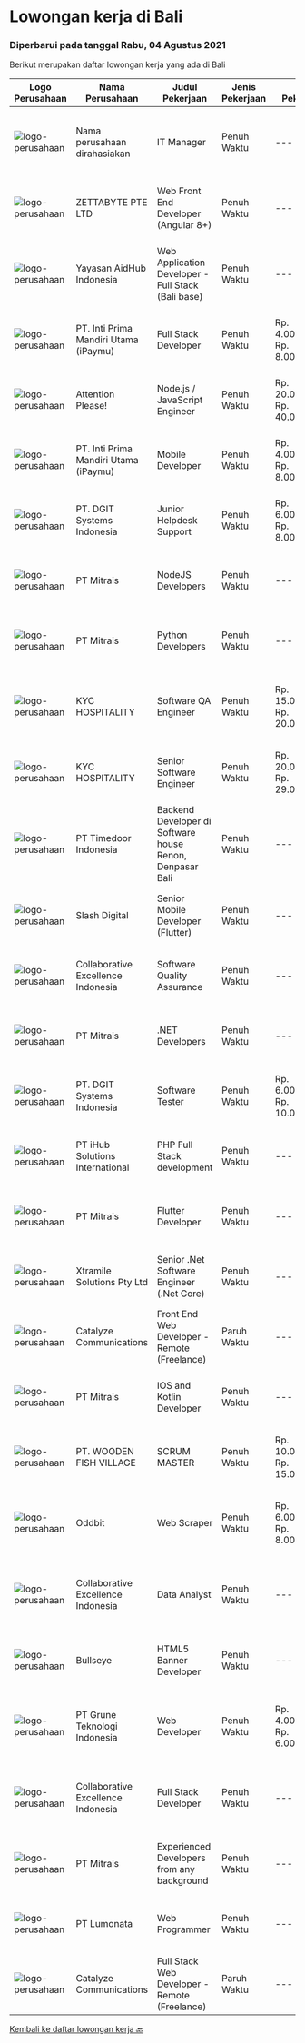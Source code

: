 
  # Lowongan kerja di Bali

  ### Diperbarui pada tanggal Rabu, 04 Agustus 2021

  Berikut merupakan daftar lowongan kerja yang ada di Bali

  |Logo Perusahaan | Nama Perusahaan | Judul Pekerjaan | Jenis Pekerjaan | Gaji Pekerjaan | Lokasi | Deskripsi | Tanggal diunggah | Pranala |
  | -------------- | --------------- | --------------- | --------- | --------- | -------------- | ------- | ----------- | ----------- |
  |![logo-perusahaan](https://us.123rf.com/450wm/pavelstasevich/pavelstasevich1811/pavelstasevich181101027/112815900-stock-vector-no-image-available-icon-flat-vector.jpg?ver=6)|Nama perusahaan dirahasiakan|IT Manager|Penuh Waktu|---|Bali|Pendidikan minimal S1 segala jurusan Memiliki pengetahuan mengenai PHP dan bahasa pemrograman lainnya atau menguasai jaringan Gaji negotiable...|Senin, 02 Agustus 2021|https://www.jobstreet.co.id/id/job/it-manager-3590361?token=0~d6de1406-c56e-4447-9062-0ea1eb50c24b&sectionRank=1&jobId=jobstreet-id-job-3590361|
|![logo-perusahaan](https://image-service-cdn.seek.com.au/a9ad8fdd00d66418bb5e9ec41ddbc2318ccec822/ee4dce1061f3f616224767ad58cb2fc751b8d2dc)|ZETTABYTE PTE LTD|Web Front End Developer (Angular 8+)|Penuh Waktu|---|Yogyakarta|Company IntroductionZettabyte is a software development company that focuses on the education sector. We work together with our multicultural team...|Selasa, 03 Agustus 2021|https://www.jobstreet.co.id/id/job/web-front-end-developer-angular-8-3580526?token=0~d6de1406-c56e-4447-9062-0ea1eb50c24b&sectionRank=2&jobId=jobstreet-id-job-3580526|
|![logo-perusahaan](https://image-service-cdn.seek.com.au/9b692f209622949279e729a0faf85c537e22289b/ee4dce1061f3f616224767ad58cb2fc751b8d2dc)|Yayasan AidHub Indonesia|Web Application Developer - Full Stack (Bali base)|Penuh Waktu|---|Bali|Responsibilities: This role will report to the IT Manager Candidate must be able to manage the complete software development process of our platform...|Selasa, 03 Agustus 2021|https://www.jobstreet.co.id/id/job/web-application-developer-full-stack-bali-base-3592376?token=0~d6de1406-c56e-4447-9062-0ea1eb50c24b&sectionRank=3&jobId=jobstreet-id-job-3592376|
|![logo-perusahaan](https://image-service-cdn.seek.com.au/3cfcf3b08437c3b9e8bce9eefde4d326596fb58a/ee4dce1061f3f616224767ad58cb2fc751b8d2dc)|PT. Inti Prima Mandiri Utama (iPaymu)|Full Stack Developer|Penuh Waktu|Rp. 4.000.000-Rp. 8.000.000|Denpasar|Kami memerlukan Tim Full Stack Developer dengan kemampuan sebagai berikut:  Menguasai Laravel Framework Bisa bekerja dalam TIM Bisa bekerja dalam...|Senin, 02 Agustus 2021|https://www.jobstreet.co.id/id/job/full-stack-developer-3591309?token=0~d6de1406-c56e-4447-9062-0ea1eb50c24b&sectionRank=4&jobId=jobstreet-id-job-3591309|
|![logo-perusahaan](https://image-service-cdn.seek.com.au/978cfd1b2ac8a8b1bac0aa11650bb3f2383c8744/ee4dce1061f3f616224767ad58cb2fc751b8d2dc)|Attention Please!|Node.js / JavaScript Engineer|Penuh Waktu|Rp. 20.000.000-Rp. 40.000.000|Bali|Seniority: SeniorJob Type: Full TimeAs a JavaScript Backend Engineer, you will create scalable backend features according to user stories in the whole...|Selasa, 03 Agustus 2021|https://www.jobstreet.co.id/id/job/node-js-javascript-engineer-3592073?token=0~d6de1406-c56e-4447-9062-0ea1eb50c24b&sectionRank=5&jobId=jobstreet-id-job-3592073|
|![logo-perusahaan](https://image-service-cdn.seek.com.au/3cfcf3b08437c3b9e8bce9eefde4d326596fb58a/ee4dce1061f3f616224767ad58cb2fc751b8d2dc)|PT. Inti Prima Mandiri Utama (iPaymu)|Mobile Developer|Penuh Waktu|Rp. 4.000.000-Rp. 8.000.000|Denpasar|Kami memerlukan Tim Developer dengan kemampuan sebagai berikut: Menguasai ReactNative Bisa bekerja dalam TIM Bisa bekerja dalam DEADLINE Supel &amp;...|Senin, 02 Agustus 2021|https://www.jobstreet.co.id/id/job/mobile-developer-3591310?token=0~d6de1406-c56e-4447-9062-0ea1eb50c24b&sectionRank=6&jobId=jobstreet-id-job-3591310|
|![logo-perusahaan](https://image-service-cdn.seek.com.au/e93bc75036be941b9c3ff3a55670cb236457b0c4/ee4dce1061f3f616224767ad58cb2fc751b8d2dc)|PT. DGIT Systems Indonesia|Junior Helpdesk Support|Penuh Waktu|Rp. 6.000.000-Rp. 8.000.000|Bali|We are looking for Junior Helpdesk Support. you will be responsible when our customers require technical expertise/solution aiming for the greatest...|Kamis, 29 Juli 2021|https://www.jobstreet.co.id/id/job/junior-helpdesk-support-3588316?token=0~d6de1406-c56e-4447-9062-0ea1eb50c24b&sectionRank=7&jobId=jobstreet-id-job-3588316|
|![logo-perusahaan](https://image-service-cdn.seek.com.au/969b0c47f133a1e0155056a5d964c63953dd6304/ee4dce1061f3f616224767ad58cb2fc751b8d2dc)|PT Mitrais|NodeJS Developers|Penuh Waktu|---|Bali|Build your Career with Mitrais! We're urgently looking for experienced NodeJS Developers to be part of our team for an immediate start.Our client is a...|Sabtu, 31 Juli 2021|https://www.jobstreet.co.id/id/job/nodejs-developers-3579307?token=0~d6de1406-c56e-4447-9062-0ea1eb50c24b&sectionRank=8&jobId=jobstreet-id-job-3579307|
|![logo-perusahaan](https://image-service-cdn.seek.com.au/969b0c47f133a1e0155056a5d964c63953dd6304/ee4dce1061f3f616224767ad58cb2fc751b8d2dc)|PT Mitrais|Python Developers|Penuh Waktu|---|Jakarta Raya|Build your Career with Mitrais !  We're looking for experienced Python Developers to be part of our team. What will you be doing?  Liasing with...|Sabtu, 31 Juli 2021|https://www.jobstreet.co.id/id/job/python-developers-3582489?token=0~d6de1406-c56e-4447-9062-0ea1eb50c24b&sectionRank=9&jobId=jobstreet-id-job-3582489|
|![logo-perusahaan](https://us.123rf.com/450wm/pavelstasevich/pavelstasevich1811/pavelstasevich181101027/112815900-stock-vector-no-image-available-icon-flat-vector.jpg?ver=6)|KYC HOSPITALITY|Software QA Engineer|Penuh Waktu|Rp. 15.000.000-Rp. 20.000.000|Bali|MINIMUM 5 YEARS QA EXPERIENCEKYC is the global technology ecosystem for Hotels, focused on revolutionizing the archaic workflow that has plagued the...|Senin, 02 Agustus 2021|https://www.jobstreet.co.id/id/job/software-qa-engineer-4625092/origin/my?token=0~d6de1406-c56e-4447-9062-0ea1eb50c24b&sectionRank=10&jobId=jobstreet-my-job-4625092|
|![logo-perusahaan](https://us.123rf.com/450wm/pavelstasevich/pavelstasevich1811/pavelstasevich181101027/112815900-stock-vector-no-image-available-icon-flat-vector.jpg?ver=6)|KYC HOSPITALITY|Senior Software Engineer|Penuh Waktu|Rp. 20.000.000-Rp. 29.000.000|Denpasar|KYCH- Senior Full Stack Engineer***Minimum 5 years enterprise-level full stack development***KYCH is the global technology ecosystem for Hotels,...|Senin, 02 Agustus 2021|https://www.jobstreet.co.id/id/job/senior-software-engineer-4625097/origin/my?token=0~d6de1406-c56e-4447-9062-0ea1eb50c24b&sectionRank=11&jobId=jobstreet-my-job-4625097|
|![logo-perusahaan](https://image-service-cdn.seek.com.au/7c09ed6e69b8b2c26a82acb99d80f0db9aab4b45/ee4dce1061f3f616224767ad58cb2fc751b8d2dc)|PT Timedoor Indonesia|Backend Developer di Software house Renon, Denpasar Bali|Penuh Waktu|---|Denpasar|If you want to grow up your self, Timedoor is one of the best places to start your career. Our team comes from various cultures. We welcome young...|Sabtu, 31 Juli 2021|https://www.jobstreet.co.id/id/job/backend-developer-di-software-house-renon-denpasar-bali-3583378?token=0~d6de1406-c56e-4447-9062-0ea1eb50c24b&sectionRank=12&jobId=jobstreet-id-job-3583378|
|![logo-perusahaan](https://image-service-cdn.seek.com.au/691a7005ffbb480fc7ecba50c99c21b92f346076/ee4dce1061f3f616224767ad58cb2fc751b8d2dc)|Slash Digital|Senior Mobile Developer (Flutter)|Penuh Waktu|---|Bali|About SlashSlash is a Build Studio. We build remote, autonomous teams to help innovators develop software, products, and hi-tech startups. Our clients...|Selasa, 03 Agustus 2021|https://www.jobstreet.co.id/id/job/senior-mobile-developer-flutter-3591898?token=0~d6de1406-c56e-4447-9062-0ea1eb50c24b&sectionRank=13&jobId=jobstreet-id-job-3591898|
|![logo-perusahaan](https://image-service-cdn.seek.com.au/7145b1ba6bc0dbd678e2bf86d776dd2b1b9b81f6/ee4dce1061f3f616224767ad58cb2fc751b8d2dc)|Collaborative Excellence Indonesia|Software Quality Assurance|Penuh Waktu|---|Bali|Responsibilities: Develops and maintains test scenarios and end user test scripts to verify new functionality performs as designed and meets customer...|Kamis, 29 Juli 2021|https://www.jobstreet.co.id/id/job/software-quality-assurance-3588903?token=0~d6de1406-c56e-4447-9062-0ea1eb50c24b&sectionRank=14&jobId=jobstreet-id-job-3588903|
|![logo-perusahaan](https://image-service-cdn.seek.com.au/969b0c47f133a1e0155056a5d964c63953dd6304/ee4dce1061f3f616224767ad58cb2fc751b8d2dc)|PT Mitrais|.NET Developers|Penuh Waktu|---|Denpasar|Build your Career with Mitrais !  We're looking for experienced .NET Software Engineers to be part of our team.  What will you be doing ?  Coding high...|Sabtu, 31 Juli 2021|https://www.jobstreet.co.id/id/job/net-developers-3579303?token=0~d6de1406-c56e-4447-9062-0ea1eb50c24b&sectionRank=15&jobId=jobstreet-id-job-3579303|
|![logo-perusahaan](https://image-service-cdn.seek.com.au/e93bc75036be941b9c3ff3a55670cb236457b0c4/ee4dce1061f3f616224767ad58cb2fc751b8d2dc)|PT. DGIT Systems Indonesia|Software Tester|Penuh Waktu|Rp. 6.000.000-Rp. 10.000.000|Bali|We believe work should be a fun development journey but the challenging one! Our great teams will support you to achieve that and delivering great...|Kamis, 29 Juli 2021|https://www.jobstreet.co.id/id/job/software-tester-3588508?token=0~d6de1406-c56e-4447-9062-0ea1eb50c24b&sectionRank=16&jobId=jobstreet-id-job-3588508|
|![logo-perusahaan](https://image-service-cdn.seek.com.au/21962b44a8df541d7068243a4557dbc42a40bde4/ee4dce1061f3f616224767ad58cb2fc751b8d2dc)|PT iHub Solutions International|PHP Full Stack development|Penuh Waktu|---|Badung|PHP Senior ProgrammerPT IHub Solutions InternationalAbout PT IHub Solutions International:PT IHub Solutions International is a rapidly growing...|Jumat, 30 Juli 2021|https://www.jobstreet.co.id/id/job/php-full-stack-development-3578812?token=0~d6de1406-c56e-4447-9062-0ea1eb50c24b&sectionRank=17&jobId=jobstreet-id-job-3578812|
|![logo-perusahaan](https://image-service-cdn.seek.com.au/969b0c47f133a1e0155056a5d964c63953dd6304/ee4dce1061f3f616224767ad58cb2fc751b8d2dc)|PT Mitrais|Flutter Developer|Penuh Waktu|---|Bali|Build your Career with Mitrais !  We're looking for experienced Flutter Developer to be part of our team. What will you be doing?  Liase with...|Sabtu, 31 Juli 2021|https://www.jobstreet.co.id/id/job/flutter-developer-3579312?token=0~d6de1406-c56e-4447-9062-0ea1eb50c24b&sectionRank=18&jobId=jobstreet-id-job-3579312|
|![logo-perusahaan](https://image-service-cdn.seek.com.au/9e8f9c012bae20f629768a3fdadde21d3f42c641/ee4dce1061f3f616224767ad58cb2fc751b8d2dc)|Xtramile Solutions Pty Ltd|Senior .Net Software Engineer (.Net Core)|Penuh Waktu|---|Bali|Innovative job opportunity offering a high salary package, attractive bonus remuneration and full remote working arrangement.This role will help...|Sabtu, 31 Juli 2021|https://www.jobstreet.co.id/id/job/senior-net-software-engineer-net-core-3582548?token=0~d6de1406-c56e-4447-9062-0ea1eb50c24b&sectionRank=19&jobId=jobstreet-id-job-3582548|
|![logo-perusahaan](https://image-service-cdn.seek.com.au/7b0e442165d5a37f3d08361a23aff8a29b66fd62/ee4dce1061f3f616224767ad58cb2fc751b8d2dc)|Catalyze Communications|Front End Web Developer - Remote (Freelance)|Paruh Waktu|---|Bali|As part of our ongoing expansion, we seek a reliable, detailed, and experienced freelance Front End Web Developer to develop website projects using...|Jumat, 30 Juli 2021|https://www.jobstreet.co.id/id/job/front-end-web-developer-remote-freelance-3582184?token=0~d6de1406-c56e-4447-9062-0ea1eb50c24b&sectionRank=20&jobId=jobstreet-id-job-3582184|
|![logo-perusahaan](https://image-service-cdn.seek.com.au/969b0c47f133a1e0155056a5d964c63953dd6304/ee4dce1061f3f616224767ad58cb2fc751b8d2dc)|PT Mitrais|IOS and Kotlin Developer|Penuh Waktu|---|Bali|Build your Career with Mitrais !  We're looking for experienced iOS and Kotlin Developer to be part of our team. What will you be doing?  Liase with...|Sabtu, 31 Juli 2021|https://www.jobstreet.co.id/id/job/ios-and-kotlin-developer-3579308?token=0~d6de1406-c56e-4447-9062-0ea1eb50c24b&sectionRank=21&jobId=jobstreet-id-job-3579308|
|![logo-perusahaan](https://image-service-cdn.seek.com.au/6f2d4bb0fdf84b817cd6a63e97b1236b16f643ef/ee4dce1061f3f616224767ad58cb2fc751b8d2dc)|PT. WOODEN FISH VILLAGE|SCRUM MASTER|Penuh Waktu|Rp. 10.000.000-Rp. 15.000.000|Bali|Manage each project’s scope and timeline Coordinate sprints, retrospective meetings and daily stand-ups Coach team members in Agile frameworks...|Kamis, 29 Juli 2021|https://www.jobstreet.co.id/id/job/scrum-master-3588612?token=0~d6de1406-c56e-4447-9062-0ea1eb50c24b&sectionRank=22&jobId=jobstreet-id-job-3588612|
|![logo-perusahaan](https://image-service-cdn.seek.com.au/75afac252148cb34afdd0866f167e3b4e2473713/ee4dce1061f3f616224767ad58cb2fc751b8d2dc)|Oddbit|Web Scraper|Penuh Waktu|Rp. 6.000.000-Rp. 8.000.000|Denpasar|Understand HTTP requests  Understand HTML structure (DOM)  Can write xPath expressions or CSS selectors (HTML elements, Attributes, class or id...|Jumat, 30 Juli 2021|https://www.jobstreet.co.id/id/job/web-scraper-3589402?token=0~d6de1406-c56e-4447-9062-0ea1eb50c24b&sectionRank=23&jobId=jobstreet-id-job-3589402|
|![logo-perusahaan](https://image-service-cdn.seek.com.au/7145b1ba6bc0dbd678e2bf86d776dd2b1b9b81f6/ee4dce1061f3f616224767ad58cb2fc751b8d2dc)|Collaborative Excellence Indonesia|Data Analyst|Penuh Waktu|---|Bali|Job Description Develops or modifies data models, ETL processes, and BI tool solutions Ensures appropriate documentation for all development and...|Rabu, 28 Juli 2021|https://www.jobstreet.co.id/id/job/data-analyst-3587388?token=0~d6de1406-c56e-4447-9062-0ea1eb50c24b&sectionRank=24&jobId=jobstreet-id-job-3587388|
|![logo-perusahaan](https://image-service-cdn.seek.com.au/bbf2137c41f12d6e9394eaecc245409d87abbbf0/ee4dce1061f3f616224767ad58cb2fc751b8d2dc)|Bullseye|HTML5 Banner Developer|Penuh Waktu|---|Bali|Bullseye is looking for a HTML5 Banner Developer to be placed in our digital production facility in BALI.The RoleBanner Developer will turn a great...|Jumat, 30 Juli 2021|https://www.jobstreet.co.id/id/job/html5-banner-developer-3589242?token=0~d6de1406-c56e-4447-9062-0ea1eb50c24b&sectionRank=25&jobId=jobstreet-id-job-3589242|
|![logo-perusahaan](https://image-service-cdn.seek.com.au/bce4433421cbd6d3fbcd407460c54cc5d2693753/ee4dce1061f3f616224767ad58cb2fc751b8d2dc)|PT Grune Teknologi Indonesia|Web Developer|Penuh Waktu|Rp. 4.000.000-Rp. 6.000.000|Denpasar|Job Descriptions: Write programming code, either from scratch or adapting from other source code to meet business requirements. Candidates can choose...|Jumat, 30 Juli 2021|https://www.jobstreet.co.id/id/job/web-developer-3589792?token=0~d6de1406-c56e-4447-9062-0ea1eb50c24b&sectionRank=26&jobId=jobstreet-id-job-3589792|
|![logo-perusahaan](https://image-service-cdn.seek.com.au/7145b1ba6bc0dbd678e2bf86d776dd2b1b9b81f6/ee4dce1061f3f616224767ad58cb2fc751b8d2dc)|Collaborative Excellence Indonesia|Full Stack Developer|Penuh Waktu|---|Jakarta Raya|Responsibilities: Work with Business/Product Owners/product development team/Project Manager to design, develop, maintain and enhance web-based &amp;...|Jumat, 30 Juli 2021|https://www.jobstreet.co.id/id/job/full-stack-developer-3582381?token=0~d6de1406-c56e-4447-9062-0ea1eb50c24b&sectionRank=27&jobId=jobstreet-id-job-3582381|
|![logo-perusahaan](https://image-service-cdn.seek.com.au/969b0c47f133a1e0155056a5d964c63953dd6304/ee4dce1061f3f616224767ad58cb2fc751b8d2dc)|PT Mitrais|Experienced Developers from any background|Penuh Waktu|---|Bali|Build your Career with Mitrais !  We're looking for experienced Software Engineers from any background to be part of our team.  What will you...|Sabtu, 31 Juli 2021|https://www.jobstreet.co.id/id/job/experienced-developers-from-any-background-3579313?token=0~d6de1406-c56e-4447-9062-0ea1eb50c24b&sectionRank=28&jobId=jobstreet-id-job-3579313|
|![logo-perusahaan](https://image-service-cdn.seek.com.au/3de98e9c9215f2393d4c138e6c0f5f1400933fcb/ee4dce1061f3f616224767ad58cb2fc751b8d2dc)|PT Lumonata|Web Programmer|Penuh Waktu|---|Badung|Lumonata are an independent design and development studio based in Bali that provides services in the field of website design, website...|Kamis, 29 Juli 2021|https://www.jobstreet.co.id/id/job/web-programmer-3588179?token=0~d6de1406-c56e-4447-9062-0ea1eb50c24b&sectionRank=29&jobId=jobstreet-id-job-3588179|
|![logo-perusahaan](https://image-service-cdn.seek.com.au/7b0e442165d5a37f3d08361a23aff8a29b66fd62/ee4dce1061f3f616224767ad58cb2fc751b8d2dc)|Catalyze Communications|Full Stack Web Developer - Remote (Freelance)|Paruh Waktu|---|Bali|As part of our ongoing expansion, we seek a reliable, detailed, and experienced freelance Fullstack Web Developer to develop website projects using...|Jumat, 30 Juli 2021|https://www.jobstreet.co.id/id/job/full-stack-web-developer-remote-freelance-3581570?token=0~d6de1406-c56e-4447-9062-0ea1eb50c24b&sectionRank=30&jobId=jobstreet-id-job-3581570|


  [Kembali ke daftar lowongan kerja 🔙](../README.md#daftar-lowongan-kerja)
  